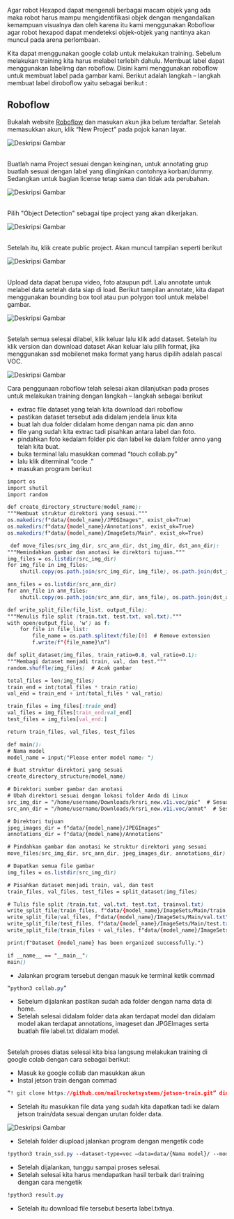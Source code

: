 Agar robot Hexapod dapat mengenali berbagai macam objek yang ada maka robot harus mampu mengidentifikasi objek dengan mengandalkan kemampuan visualnya dan oleh karena itu kami menggunakan Roboflow agar robot hexapod dapat mendeteksi objek-objek yang nantinya akan muncul pada arena perlombaan.

Kita dapat menggunakan google colab untuk melakukan training. Sebelum melakukan training kita harus melabel terlebih dahulu. Membuat label dapat menggunakan labelimg dan roboflow. Disini kami menggunakan roboflow untuk membuat label pada gambar kami. Berikut adalah langkah – langkah membuat label diroboflow yaitu sebagai berikut :

## **Roboflow**

Bukalah website [Roboflow](https://roboflow.com/) dan masukan akun jika belum terdaftar.
Setelah memasukkan akun, klik “New Project” pada pojok kanan layar.

![Deskripsi Gambar](assets/tutorialpic/pict1.png)


<br> Buatlah nama Project sesuai dengan keinginan, untuk annotating grup buatlah sesuai dengan label yang diinginkan contohnya korban/dummy. Sedangkan untuk bagian license tetap sama dan tidak ada perubahan.

![Deskripsi Gambar](assets/tutorialpic/pict2.png)


<br> Pilih "Object Detection" sebagai tipe project yang akan dikerjakan.

![Deskripsi Gambar](assets/tutorialpic/pict3.png)


<br> Setelah itu, klik create public project. Akan muncul tampilan seperti berikut

![Deskripsi Gambar](assets/tutorialpic/pict4.png)


<br> Upload data dapat berupa video, foto ataupun pdf. Lalu annotate untuk melabel data setelah data siap di load. Berikut tampilan annotate, kita dapat menggunakan bounding box tool atau pun polygon tool untuk melabel gambar.

![Deskripsi Gambar](assets/tutorialpic/pict5.png)


<br> Setelah semua selesai dilabel, klik keluar lalu klik add dataset.
Setelah itu klik version dan download dataset Akan keluar lalu pilih format, jika menggunakan ssd mobilenet maka format yang harus dipilih adalah pascal VOC.

![Deskripsi Gambar](assets/tutorialpic/pict6.png)

 
Cara penggunaan roboflow telah selesai akan dilanjutkan pada proses untuk melakukan training dengan langkah – langkah sebagai berikut

- extrac file dataset yang telah kita download dari roboflow
- pastikan dataset tersebut ada didalam jendela linux kita
- buat lah dua folder didalam home dengan nama pic dan anno
- file yang sudah kita extrac tadi pisahkan antara label dan foto.
- pindahkan foto kedalam folder pic dan label ke dalam folder anno yang telah kita buat.
- buka terminal lalu masukkan commad “touch collab.py”
- lalu klik diterminal “code .”
- masukan program berikut

```css
import os
import shutil
import random

def create_directory_structure(model_name):
"""Membuat struktur direktori yang sesuai."""
os.makedirs(f"data/{model_name}/JPEGImages", exist_ok=True)
os.makedirs(f"data/{model_name}/Annotations", exist_ok=True)
os.makedirs(f"data/{model_name}/ImageSets/Main", exist_ok=True)

 def move_files(src_img_dir, src_ann_dir, dst_img_dir, dst_ann_dir):
"""Memindahkan gambar dan anotasi ke direktori tujuan."""
img_files = os.listdir(src_img_dir)
for img_file in img_files:
    shutil.copy(os.path.join(src_img_dir, img_file), os.path.join(dst_img_dir, img_file))

ann_files = os.listdir(src_ann_dir)
for ann_file in ann_files:
    shutil.copy(os.path.join(src_ann_dir, ann_file), os.path.join(dst_ann_dir, ann_file))

def write_split_file(file_list, output_file):
"""Menulis file split (train.txt, test.txt, val.txt)."""
with open(output_file, 'w') as f:
    for file in file_list:
        file_name = os.path.splitext(file)[0]  # Remove extension
        f.write(f"{file_name}\n")

def split_dataset(img_files, train_ratio=0.8, val_ratio=0.1):
"""Membagi dataset menjadi train, val, dan test."""
random.shuffle(img_files)  # Acak gambar

total_files = len(img_files)
train_end = int(total_files * train_ratio)
val_end = train_end + int(total_files * val_ratio)

train_files = img_files[:train_end]
val_files = img_files[train_end:val_end]
test_files = img_files[val_end:]

return train_files, val_files, test_files

def main():
# Nama model
model_name = input("Please enter model name: ")

# Buat struktur direktori yang sesuai
create_directory_structure(model_name)

# Direktori sumber gambar dan anotasi
# Ubah direktori sesuai dengan lokasi folder Anda di Linux
src_img_dir = "/home/username/Downloads/krsri_new.v1i.voc/pic"  # Sesuaikan dengan path di Linux
src_ann_dir = "/home/username/Downloads/krsri_new.v1i.voc/annot"  # Sesuaikan dengan path di Linux

# Direktori tujuan
jpeg_images_dir = f"data/{model_name}/JPEGImages"
annotations_dir = f"data/{model_name}/Annotations"

# Pindahkan gambar dan anotasi ke struktur direktori yang sesuai
move_files(src_img_dir, src_ann_dir, jpeg_images_dir, annotations_dir)

# Dapatkan semua file gambar
img_files = os.listdir(src_img_dir)

# Pisahkan dataset menjadi train, val, dan test
train_files, val_files, test_files = split_dataset(img_files)

# Tulis file split (train.txt, val.txt, test.txt, trainval.txt)
write_split_file(train_files, f"data/{model_name}/ImageSets/Main/train.txt")
write_split_file(val_files, f"data/{model_name}/ImageSets/Main/val.txt")
write_split_file(test_files, f"data/{model_name}/ImageSets/Main/test.txt")
write_split_file(train_files + val_files, f"data/{model_name}/ImageSets/Main/trainval.txt")

print(f"Dataset {model_name} has been organized successfully.")

if __name__ == "__main__":
main()
```


- Jalankan program tersebut dengan masuk ke terminal ketik commad      
```css 
“python3 collab.py”
```

- Sebelum dijalankan pastikan sudah ada folder dengan nama data di home.
- Setelah selesai didalam folder data akan terdapat model dan didalam model akan terdapat annotations, imageset dan JPGEImages serta buatlah file label.txt didalam model.



<br> Setelah proses diatas selesai kita bisa langsung melakukan training di google colab dengan cara sebagai berikut:

- Masuk ke google collab dan masukkan akun
- Instal jetson train dengan commad 
```css 
“! git clone https://github.com/mailrocketsystems/jetson-train.git” didalam google collab
```

- Setelah itu masukkan file data yang sudah kita dapatkan tadi ke dalam jetson train/data sesuai dengan urutan folder data.

![Deskripsi Gambar](assets/tutorialpic/pict7.png)

- Setelah folder diupload jalankan program dengan mengetik code 
```css 
!python3 train_ssd.py --dataset-type=voc –data=data/{Nama model}/ --model-dir=models/{Nama model} --batch-size=40 --workers=2 --epochs=100
```

- Setelah dijalankan, tunggu sampai proses selesai.
- Setelah selesai kita harus mendapatkan hasil terbaik dari training dengan cara mengetik
```css 
!python3 result.py
```

- Setelah itu download file tersebut beserta label.txtnya.